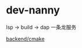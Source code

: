 # dev-nanny
lsp -> build -> dap 一条龙服务

[backend/cmake](https://github.com/stolen-programmer/dev-nanny.nvim/blob/main/lua/backend/README.txt)

